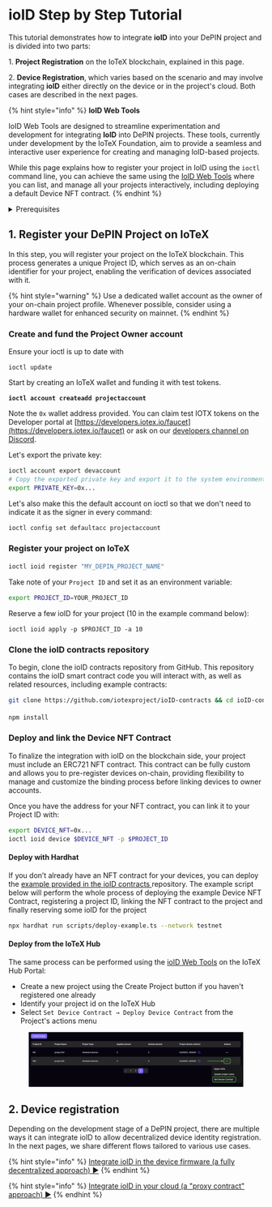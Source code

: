 # ioID Step by Step Tutorial

This tutorial demonstrates how to integrate **ioID** into your DePIN project and is divided into two parts:

1\. **Project Registration** on the IoTeX blockchain, explained in this page.

2\. **Device Registration**, which varies based on the scenario and may involve integrating **ioID** either directly on the device or in the project's cloud. Both cases are described in the next pages.

{% hint style="info" %}
**IoID Web Tools**

IoID Web Tools are designed to streamline experimentation and development for integrating **IoID** into DePIN projects. These tools, currently under development by the IoTeX Foundation, aim to provide a seamless and interactive user experience for creating and managing IoID-based projects.&#x20;

While this page explains how to register your project in IoID using the `ioctl` command line, you can achieve the same using the [IoID Web Tools](https://hub.iotex.io/dev/ioid) where you can list, and manage all your projects interactively, including deploying a default Device NFT contract.
{% endhint %}

<details>

<summary>Prerequisites</summary>

Before you begin working with the IoTeX blockchain and related tools, follow these preliminary steps to set up your development environment.

### Tools

Ensure you have the following tools installed:

* [ioctl](https://docs.iotex.io/builders/reference-docs/ioctl-client#install-latest-release-build): For interacting with the IoTeX blockchain.
* [curl](https://curl.se/): For sending messages to the API node.
* [jq](https://jqlang.github.io/jq/): Optional, to format JSON output.

### Create and fund a Developer wallet

Start by creating an IoTeX developer wallet and funding it with test tokens.

```bash
ioctl account createadd devaccount
```

Note the `0x` wallet address provided.&#x20;

Set ioctl on the IoTeX testnet:

```bash
ioctl config set endpoint api.testnet.iotex.one:443
```

### **Claim test IOTX**

You can claim test IOTX tokens on the IoTeX Developer portal at [https://developers.iotex.io/faucet](https://developers.iotex.io/faucet).

**Configure Metamask**: if you need to configure Metamask with IoTeX for convenience, you can do so on the&#x20;

Check the balance of your wallet with:

```bash
ioctl account balance devaccount
```

If needed, export the private key with:

```
ioctl account export devaccount
```

</details>

## 1. Register your DePIN Project on IoTeX

In this step, you will register your project on the IoTeX blockchain. This process generates a unique Project ID, which serves as an on-chain identifier for your project, enabling the verification of devices associated with it.

{% hint style="warning" %}
Use a dedicated wallet account as the owner of your on-chain project profile. Whenever possible, consider using a hardware wallet for enhanced security on mainnet.
{% endhint %}

### Create and fund the Project Owner account

Ensure your ioctl is up to date with

```
ioctl update
```

Start by creating an IoTeX wallet and funding it with test tokens.

<pre class="language-bash"><code class="lang-bash"><strong>ioctl account createadd projectaccount
</strong></code></pre>

Note the `0x` wallet address provided. You can claim test IOTX tokens on the Developer portal at [https://developers.iotex.io/faucet](https://developers.iotex.io/faucet) or ask on our [developers channel on Discord](https://discord.gg/iotex).&#x20;

Let's export the private key:

```bash
ioctl account export devaccount
# Copy the exported private key and export it to the system environment
export PRIVATE_KEY=0x...
```

Let's also make this the default account on ioctl so that we don't need to indicate it as the signer in every command:

```bash
ioctl config set defaultacc projectaccount
```

### Register your project on IoTeX

```bash
ioctl ioid register "MY_DEPIN_PROJECT_NAME"
```

Take note of your `Project ID` and set it as an environment variable:

```bash
export PROJECT_ID=YOUR_PROJECT_ID
```

Reserve a few ioID for your project (10 in the example command below):

```
ioctl ioid apply -p $PROJECT_ID -a 10
```

### Clone the ioID contracts repository

To begin, clone the ioID contracts repository from GitHub. This repository contains the ioID smart contract code you will interact with, as well as related resources, including example contracts:

```bash
git clone https://github.com/iotexproject/ioID-contracts && cd ioID-contracts

npm install
```

### Deploy and link the Device NFT Contract

To finalize the integration with ioID on the blockchain side, your project must include an ERC721 NFT contract. This contract can be fully custom and allows you to pre-register devices on-chain, providing flexibility to manage and customize the binding process before linking devices to owner accounts.&#x20;

Once you have the address for your NFT contract, you can link it to your Project ID with:

```bash
export DEVICE_NFT=0x...
ioctl ioid device $DEVICE_NFT -p $PROJECT_ID
```

#### Deploy with Hardhat

If you don’t already have an NFT contract for your devices, you can deploy the [example provided in the ioID contracts ](https://github.com/iotexproject/ioID-contracts/blob/main/contracts/examples/DeviceNFT.sol)repository. The example script below will perform the whole process of deploying the example Device NFT Contract, registering a project ID, linking the NFT contract to the project and finally reserving some ioID for the project &#x20;

```bash
npx hardhat run scripts/deploy-example.ts --network testnet
```

#### Deploy from the IoTeX Hub

The same process can be performed using the [ioID Web Tools](https://hub.iotex.io/dev/ioid) on the IoTeX Hub Portal:

* Create a new project using the Create Project button if you haven't registered one already
* Identify your project id on the IoTeX Hub
* Select `Set Device Contract → Deploy Device Contract` from the Project's actions menu

<figure><img src="../../../.gitbook/assets/image (4).png" alt=""><figcaption></figcaption></figure>

## 2. Device registration

Depending on the development stage of a DePIN project, there are multiple ways it can integrate ioID to allow decentralized device identity registration. In the next pages, we share different flows tailored to various use cases.

{% hint style="info" %}
[Integrate ioID in the device firmware (a fully decentralized approach) ](a-fully-decentralized-approach.md)[►](https://docs.iotex.io/depin-infra-modules-dim/ioid-depin-identities/integration-guide/bind-the-device-nft#example-device-nft-contract)
{% endhint %}

{% hint style="info" %}
[Integrate ioID in your cloud (a "proxy contract" approach) ►](a-proxy-contract-approach.md)
{% endhint %}
